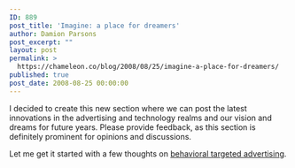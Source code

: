 ```yaml
---
ID: 889
post_title: 'Imagine: a place for dreamers'
author: Damion Parsons
post_excerpt: ""
layout: post
permalink: >
  https://chameleon.co/blog/2008/08/25/imagine-a-place-for-dreamers/
published: true
post_date: 2008-08-25 00:00:00
---
```

I decided to create this new section where we can post the latest innovations in the advertising and technology realms and our vision and dreams for future years. Please provide feedback, as this section is definitely prominent for opinions and discussions.

Let me get it started with a few thoughts on <a title="Behavioral Targeted Advertising" href="https://takemetoyourleader.com/2008/08/24/behavioral-targeted-advertising/">behavioral targeted advertising</a>.